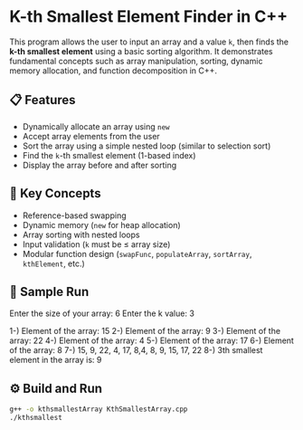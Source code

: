 # K-th Smallest Element Finder in C++

This program allows the user to input an array and a value `k`, then finds the **k-th smallest element** using a basic sorting algorithm. It demonstrates fundamental concepts such as array manipulation, sorting, dynamic memory allocation, and function decomposition in C++.

## 📋 Features

- Dynamically allocate an array using `new`
- Accept array elements from the user
- Sort the array using a simple nested loop (similar to selection sort)
- Find the `k`-th smallest element (1-based index)
- Display the array before and after sorting

## 🧠 Key Concepts

- Reference-based swapping
- Dynamic memory (`new` for heap allocation)
- Array sorting with nested loops
- Input validation (`k` must be ≤ array size)
- Modular function design (`swapFunc`, `populateArray`, `sortArray`, `kthElement`, etc.)

## 🧪 Sample Run


Enter the size of your array: 6
Enter the k value: 3

1-) Element of the array: 15
2-) Element of the array: 9
3-) Element of the array: 22
4-) Element of the array: 4
5-) Element of the array: 17
6-) Element of the array: 8
7-) 15, 9, 22, 4, 17, 8,4, 8, 9, 15, 17, 22
8-) 3th smallest element in the array is: 9


## ⚙️ Build and Run

```bash
g++ -o kthsmallestArray KthSmallestArray.cpp
./kthsmallest
